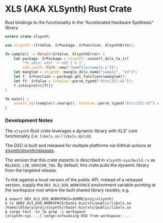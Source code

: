 # XLS (AKA XLSynth) Rust Crate

Rust bindings to the functionality in the "Accelerated Hardware Synthesis" library.

```rust
extern crate xlsynth;

use xlsynth::{IrValue, IrPackage, IrFunction, XlsynthError};

fn sample() -> Result<IrValue, XlsynthError> {
    let package: IrPackage = xlsynth::convert_dslx_to_ir(
        "fn id(x: u32) -> u32 { x }",
        std::path::Path::new("/memfile/sample.x"))?;
    let mangled = xlsynth::mangle_dslx_name("sample", "id")?;
    let f: IrFunction = package.get_function(&mangled)?;
    let ft: IrValue = IrValue::parse_typed("bits[32]:42")?;
    f.interpret(&[ft])
}

fn main() {
    assert_eq!(sample().unwrap(), IrValue::parse_typed("bits[32]:42").unwrap());
}
```

### Development Notes

The `xlsynth` Rust crate leverages a dynamic library with XLS' core functionality (i.e. `libxls.so`
/ `libxls.dylib`).

The DSO is built and released for multiple platforms via GitHub actions at
[xlsynth/xlsynth/releases](https://github.com/xlsynth/xlsynth/releases/).

The version that this crate expects is described in `xlsynth-sys/build.rs` as
`RELEASE_LIB_VERSION_TAG`. By default, this crate pulls the dynamic library from the targeted
release.

To link against a local version of the public API, instead of a released version, supply the
`DEV_XLS_DSO_WORKSPACE` environment variable pointing at the workspace root where the built shared
library resides; e.g.

```shell
$ export DEV_XLS_DSO_WORKSPACE=$HOME/proj/xlsynth/
$ ls $DEV_XLS_DSO_WORKSPACE/bazel-bin/xls/public/libxls.so
/home/cdleary/proj/xlsynth//bazel-bin/xls/public/libxls.so
$ cargo test -vv |& grep -i workspace
[xlsynth-sys ...] cargo:info=Using DSO from workspace: ...
```
